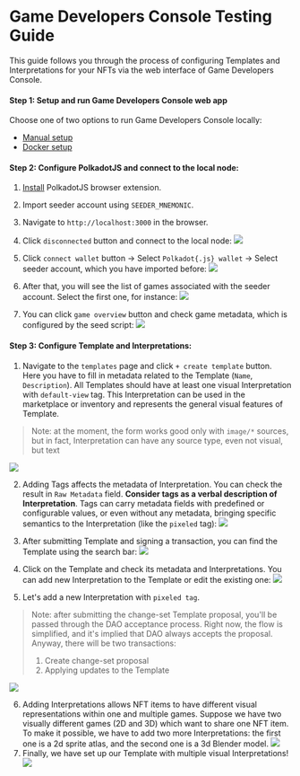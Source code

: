 # Game Developers Console Testing Guide

This guide follows you through the process of configuring Templates and Interpretations for your NFTs via the web interface of Game Developers Console.

#### Step 1: Setup and run Game Developers Console web app

Choose one of two options to run Game Developers Console locally:
- [Manual setup](/packages/game-developers-console/README.md#run-game-developers-console-manual-setup)
- [Docker setup](/packages/game-developers-console/README.md#run-game-developers-console-docker-setup)

#### Step 2: Configure PolkadotJS and connect to the local node:

1. [Install](https://polkadot.js.org/extension/) PolkadotJS browser extension.

2. Import seeder account using `SEEDER_MNEMONIC`.

3. Navigate to `http://localhost:3000` in the browser.

4. Click `disconnected` button and connect to the local node:
   ![](img/screenshot-1.png)

5. Click `connect wallet` button -> Select `Polkadot{.js} wallet` -> Select seeder account, which you have imported before:
   ![](img/screenshot-2.png)

6. After that, you will see the list of games associated with the seeder account. Select the first one, for instance:
   ![](img/screenshot-3.png)

7. You can click `game overview` button and check game metadata, which is configured by the seed script:
   ![](img/screenshot-4.png)

#### Step 3: Configure Template and Interpretations:

1. Navigate to the `templates` page and click `+ create template` button. Here you have to fill in metadata related to the Template (`Name`, `Description`). All Templates should have at least one visual Interpretation with `default-view` tag. This Interpretation can be used in the marketplace or inventory and represents the general visual features of Template.
> Note: at the moment, the form works good only with `image/*` sources, but in fact, Interpretation can have any source type, even not visual, but text

   ![](img/screenshot-5.png)

2. Adding Tags affects the metadata of Interpretation. You can check the result in `Raw Metadata` field. **Consider tags as a verbal description of Interpretation**. Tags can carry metadata fields with predefined or configurable values, or even without any metadata, bringing specific semantics to the Interpretation (like the `pixeled` tag):
   ![](img/screenshot-6.png)

3. After submitting Template and signing a transaction, you can find the Template using the search bar:
   ![](img/screenshot-7.png)

4. Click on the Template and check its metadata and Interpretations. You can add new Interpretation to the Template or edit the existing one:
   ![](img/screenshot-8.png)

5. Let's add a new Interpretation with `pixeled tag`.
> Note: after submitting the change-set Template proposal, you'll be passed through the DAO acceptance process. Right now, the flow is simplified, and it's implied that DAO always accepts the proposal. Anyway, there will be two transactions:
> 1. Create change-set proposal
> 2. Applying updates to the Template

![](img/screenshot-9.png)

6. Adding Interpretations allows NFT items to have different visual representations within one and multiple games. Suppose we have two visually different games (2D and 3D) which want to share one NFT item. To make it possible, we have to add two more Interpretations: the first one is a 2d sprite atlas, and the second one is a 3d Blender model.
   ![](img/screenshot-10.png)
7. Finally, we have set up our Template with multiple visual Interpretations!
   ![](img/screenshot-11.png)

